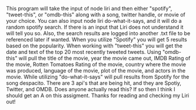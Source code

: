 This program will take the input of node liri and then either "spotify", "tweet-this", or "omdb-this" along with a song, twitter handle, or movie of your choice. You can also input node liri do-what-it-says, and it will do a random spotify search. If there is an input that Liri does not understand it will tell you so. Also, the search results are logged into another .txt file to be referenced later if wanted. When you utilize "Spotify" you will get 5 results based on the popularity. When working with "tweet-this" you will get the date and text of the top 20 most recently tweeted tweets. Using "omdb-this" will pull the title of the movie, year the movie came out, IMDB Rating of the movie, Rotten Tomatoes Rating of the movie, country where the movie was produced, language of the movie, plot of the movie, and actors in the movie. While utilizing "do-what-it-says" will pull results from Spotify for the song despacito. There are 3 api's that are being hit, and they are Spotiy, Twitter, and OMDB. Does anyone actually read this? If so then I think I should get an A on this assigment. Thanks for reading and checking my Liri out!